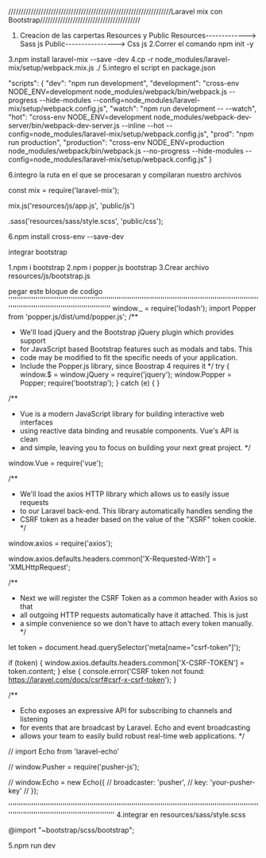 /////////////////////////////////////////////////////////////////Laravel mix con Bootstrap////////////////////////////////////////


1. Creacion de las carpertas Resources y Public 
	Resources-------------> Sass
				js
	Public----------------> Css
				js
2.Correr el comando npm init -y

3.npm install laravel-mix --save -dev
4.cp -r node_modules/laravel-mix/setup/webpack.mix.js ./
5.integro el script en package.json

"scripts": { "dev": "npm run development", "development": "cross-env NODE_ENV=development node_modules/webpack/bin/webpack.js --progress --hide-modules --config=node_modules/laravel-mix/setup/webpack.config.js", "watch": "npm run development -- --watch", "hot": "cross-env NODE_ENV=development node_modules/webpack-dev-server/bin/webpack-dev-server.js --inline --hot --config=node_modules/laravel-mix/setup/webpack.config.js", "prod": "npm run production", "production": "cross-env NODE_ENV=production node_modules/webpack/bin/webpack.js --no-progress --hide-modules --config=node_modules/laravel-mix/setup/webpack.config.js" }

6.integro la ruta en el que se procesaran y compilaran nuestro archivos

const mix = require('laravel-mix');

mix.js('resources/js/app.js', 'public/js')

.sass('resources/sass/style.scss', 'public/css');

6.npm install cross-env --save-dev 

integrar bootstrap

1.npm i bootstrap
2.npm i popper.js bootstrap
3.Crear archivo resources/js/bootstrap.js

pegar este bloque de codigo
'''''''''''''''''''''''''''''''''''''''''''''''''''''''''''''''''''''''''''''''''''''''''''''''''''''''''''''''''''''''''''''''''''''''''''''''''''''''''''''''''''''''''
window._ = require('lodash');
import Popper from 'popper.js/dist/umd/popper.js';
/**
 * We'll load jQuery and the Bootstrap jQuery plugin which provides support
 * for JavaScript based Bootstrap features such as modals and tabs. This
 * code may be modified to fit the specific needs of your application.
 * Include the Popper.js library, since Boostrap 4 requires it
 */
try {
    window.$ = window.jQuery = require('jquery');
    window.Popper = Popper;
    require('bootstrap');
} catch (e) {
}

/**
 * Vue is a modern JavaScript library for building interactive web interfaces
 * using reactive data binding and reusable components. Vue's API is clean
 * and simple, leaving you to focus on building your next great project.
 */

window.Vue = require('vue');

/**
 * We'll load the axios HTTP library which allows us to easily issue requests
 * to our Laravel back-end. This library automatically handles sending the
 * CSRF token as a header based on the value of the "XSRF" token cookie.
 */

window.axios = require('axios');

window.axios.defaults.headers.common['X-Requested-With'] = 'XMLHttpRequest';

/**
 * Next we will register the CSRF Token as a common header with Axios so that
 * all outgoing HTTP requests automatically have it attached. This is just
 * a simple convenience so we don't have to attach every token manually.
 */

let token = document.head.querySelector('meta[name="csrf-token"]');

if (token) {
    window.axios.defaults.headers.common['X-CSRF-TOKEN'] = token.content;
} else {
    console.error('CSRF token not found: https://laravel.com/docs/csrf#csrf-x-csrf-token');
}

/**
 * Echo exposes an expressive API for subscribing to channels and listening
 * for events that are broadcast by Laravel. Echo and event broadcasting
 * allows your team to easily build robust real-time web applications.
 */

// import Echo from 'laravel-echo'

// window.Pusher = require('pusher-js');

// window.Echo = new Echo({
//     broadcaster: 'pusher',
//     key: 'your-pusher-key'
// });

'''''''''''''''''''''''''''''''''''''''''''''''''''''''''''''''''''''''''''''''''''''''''''''''''''''''''''''''''''''''''''''''''''''''''''''''''''''''''''''''''''''''''''
4.integrar en resources/sass/style.scss

@import "~bootstrap/scss/bootstrap";

5.npm run dev 